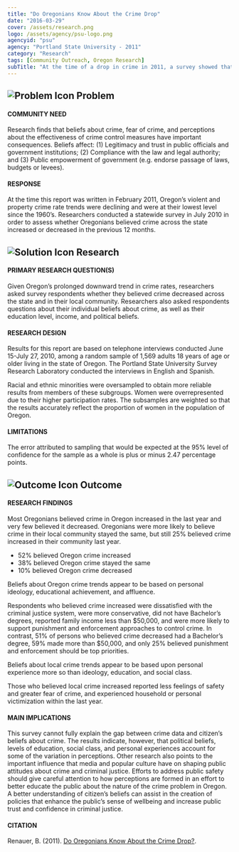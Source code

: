 ```yaml
---
title: "Do Oregonians Know About the Crime Drop"
date: "2016-03-29"
cover: /assets/research.png
logo: /assets/agency/psu-logo.png
agencyid: "psu"
agency: "Portland State University - 2011"
category: "Research"
tags: [Community Outreach, Oregon Research]
subTitle: "At the time of a drop in crime in 2011, a survey showed that most Oregonians believed that crime in Oregon increased and very few believed it decreased."
---
```


## ![Problem Icon](https://github.com/google/material-design-icons/raw/master/alert/1x_web/ic_error_outline_black_48dp.png "Problem") Problem

#### COMMUNITY NEED

Research finds that beliefs about crime, fear of crime, and perceptions about the effectiveness of crime control measures have important consequences. Beliefs affect: (1) Legitimacy and trust in public officials and government institutions; (2) Compliance with the law and legal authority; and (3) Public empowerment of government (e.g. endorse passage of laws, budgets or levees).

#### RESPONSE

At the time this report was written in February 2011, Oregon’s violent and property crime rate trends were declining and were at their lowest level since the 1960’s. Researchers conducted a statewide survey in July 2010 in order to assess whether Oregonians believed crime across the state increased or decreased in the previous 12 months.

## ![Solution Icon](https://github.com/google/material-design-icons/raw/master/action/1x_web/ic_lightbulb_outline_black_48dp.png "Solution") Research

#### PRIMARY RESEARCH QUESTION(S)

Given Oregon’s prolonged downward trend in crime rates, researchers asked survey respondents whether they believed crime decreased across the state and in their local community. Researchers also asked respondents questions about their individual beliefs about crime, as well as their education level, income, and political beliefs.

#### RESEARCH DESIGN

Results for this report are based on telephone interviews conducted June 15-July 27, 2010, among a random sample of 1,569 adults 18 years of age or older living in the state of Oregon. The Portland State University Survey Research Laboratory conducted the interviews in English and Spanish.

Racial and ethnic minorities were oversampled to obtain more reliable results from members of these subgroups. Women were overrepresented due to their higher participation rates. The subsamples are weighted so that the results accurately reflect the proportion of women in the population of Oregon.

#### LIMITATIONS

The error attributed to sampling that would be expected at the 95% level of confidence for the sample as a whole is plus or minus 2.47 percentage points.
## ![Outcome Icon](https://github.com/google/material-design-icons/raw/master/action/1x_web/ic_view_list_black_48dp.png "Outcome") Outcome

#### RESEARCH FINDINGS

Most Oregonians believed crime in Oregon increased in the last year and very few believed it decreased. Oregonians were more likely to believe crime in their local community stayed the same, but still 25% believed crime increased in their community last year.

* 52% believed Oregon crime increased
* 38% believed Oregon crime stayed the same
* 10% believed Oregon crime decreased

Beliefs about Oregon crime trends appear to be based on personal ideology, educational achievement, and affluence.

Respondents who believed crime increased were dissatisfied with the criminal justice system, were more conservative, did not have Bachelor’s degrees, reported family income less than $50,000, and were more likely to support punishment and enforcement approaches to control crime. In contrast, 51% of persons who believed crime decreased had a Bachelor’s degree, 59% made more than $50,000, and only 25% believed punishment and enforcement should be top priorities.

Beliefs about local crime trends appear to be based upon personal experience more so than ideology, education, and social class.

Those who believed local crime increased reported less feelings of safety and greater fear of crime, and experienced household or personal victimization within the last year.

#### MAIN IMPLICATIONS

This survey cannot fully explain the gap between crime data and citizen’s beliefs about crime. The results indicate, however, that political beliefs, levels of education, social class, and personal experiences account for some of the variation in perceptions. Other research also points to the important influence that media and popular culture have on shaping public attitudes about crime and criminal justice. Efforts to address public safety should give careful attention to how perceptions are formed in an effort to better educate the public about the nature of the crime problem in Oregon. A better understanding of citizen’s beliefs can assist in the creation of policies that enhance the public’s sense of wellbeing and increase public trust and confidence in criminal justice.

#### CITATION

Renauer, B. (2011). [Do Oregonians Know About the Crime Drop?](https://pdxscholar.library.pdx.edu/cgi/viewcontent.cgi?article=1006&context=cjpri_briefs).
